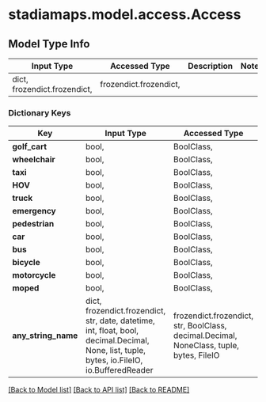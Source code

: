 # stadiamaps.model.access.Access

## Model Type Info
Input Type | Accessed Type | Description | Notes
------------ | ------------- | ------------- | -------------
dict, frozendict.frozendict,  | frozendict.frozendict,  |  | 

### Dictionary Keys
Key | Input Type | Accessed Type | Description | Notes
------------ | ------------- | ------------- | ------------- | -------------
**golf_cart** | bool,  | BoolClass,  |  | [optional] 
**wheelchair** | bool,  | BoolClass,  |  | [optional] 
**taxi** | bool,  | BoolClass,  |  | [optional] 
**HOV** | bool,  | BoolClass,  |  | [optional] 
**truck** | bool,  | BoolClass,  |  | [optional] 
**emergency** | bool,  | BoolClass,  |  | [optional] 
**pedestrian** | bool,  | BoolClass,  |  | [optional] 
**car** | bool,  | BoolClass,  |  | [optional] 
**bus** | bool,  | BoolClass,  |  | [optional] 
**bicycle** | bool,  | BoolClass,  |  | [optional] 
**motorcycle** | bool,  | BoolClass,  |  | [optional] 
**moped** | bool,  | BoolClass,  |  | [optional] 
**any_string_name** | dict, frozendict.frozendict, str, date, datetime, int, float, bool, decimal.Decimal, None, list, tuple, bytes, io.FileIO, io.BufferedReader | frozendict.frozendict, str, BoolClass, decimal.Decimal, NoneClass, tuple, bytes, FileIO | any string name can be used but the value must be the correct type | [optional]

[[Back to Model list]](../../README.md#documentation-for-models) [[Back to API list]](../../README.md#documentation-for-api-endpoints) [[Back to README]](../../README.md)

